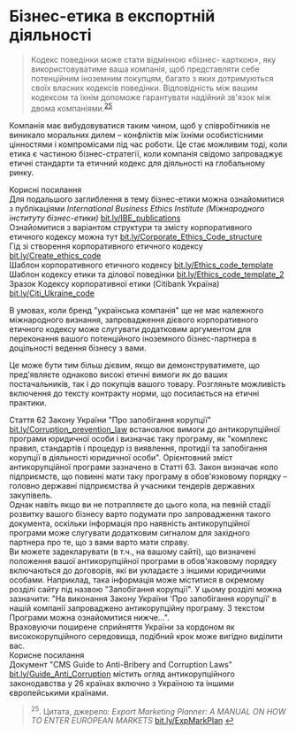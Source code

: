 # Бізнес-етика в експортній діяльності

<blockquote>
<p>Кодекс поведінки може стати відмінною «бізнес- карткою», яку використовуватиме ваша компанія, щоб представляти себе потенційним іноземним покупцям, багато з яких дотримуються своїх власних кодексів поведінки. Відповідність між вашим кодексом та їхнім допоможе гарантувати надійний зв'язок між двома компаніями.<sup><a href="#fn_25" id="reffn_25">25</a></sup></p>
</blockquote>

Компанія має вибудовуватися таким чином, щоб у співробітників не виникало моральних дилем – конфліктів між їхніми особистісними цінностями і компромісами під час роботи. Це стає можливим тоді, коли етика є частиною бізнес-стратегії, коли компанія свідомо запроваджує етичні стандарти та етичний кодекс для діяльності на глобальному ринку.  

<div class="space">
<div class="eoz-wrap">
<span class="eoz">Корисні посилання</span>
<div class="eoz-text">
Для подальшого заглиблення в тему бізнес-етики можна ознайомитися з публікаціями <i>International Business Ethics Institute (Міжнародного інституту бізнес-етики)</i> <a href="https://bit.ly/IBE_publications">bit.ly/IBE_publications</a> <br>
Ознайомитися з варіантом структури та змісту корпоративного етичного кодексу можна тут <a href="https://bit.ly/Corporate_Ethics_Code_structure">bit.ly/Corporate_Ethics_Code_structure</a> <br>
Гід зі створення корпоративного етичного кодексу <a href="https://bit.ly/Create_ethics_code">bit.ly/Create_ethics_code</a> <br>
Шаблон корпоративного етичного кодексу <a href="https://bit.ly/Ethics_code_template">bit.ly/Ethics_code_template</a> <br>
Шаблон кодексу етики та ділової поведінки <a href="https://bit.ly/Ethics_code_template_2">bit.ly/Ethics_code_template_2</a> <br>
Зразок Кодексу корпоративної етики (Citibank Україна) <a href="https://bit.ly/Citi_Ukraine_code">bit.ly/Citi_Ukraine_code</a>
</div>
</div>
</div>

В умовах, коли бренд "українська компанія" ще не має належного міжнародного визнання, запровадження дієвого корпоративного етичного кодексу може слугувати додатковим аргументом для переконання вашого потенційного іноземного бізнес-партнера в доцільності ведення бізнесу з вами. 

Це може бути тим більш дієвим, якщо ви демонструватимете, що пред'являєте однаково високі етичні вимоги як до ваших постачальників, так і до покупців вашого товару. Розгляньте можливість включення до тексту контракту норми, що посилається на етичні практики.

<div class="space">
<div class="eoz-wrap">
<div class="eoz-text">
Стаття 62 Закону України "Про запобігання корупції" <a href="https://bit.ly/Corruption_prevention_law">bit.ly/Corruption_prevention_law</a> встановлює вимоги до антикорупційної програми юридичної особи і визначає таку програму, як "комплекс правил, стандартів і процедур із виявлення, протидії та запобігання корупції в діяльності юридичної особи". Орієнтовний зміст антикорупційної програми зазначено в Статті 63. Закон визначає коло підприємств, що повинні мати таку програму в обов'язковому порядку – головно державні підприємства й учасники тендерів державних закупівель. <br>
Однак навіть якщо ви не потрапляєте до цього кола, на певній стадії розвитку вашого бізнесу варто подумати про запровадження такого документа, оскільки інформація про наявність антикорупційної програми може слугувати додатковим сигналом для західного партнера про те, що з вами варто мати справу. <br>
Ви можете задекларувати (в т.ч., на вашому сайті), що визначені положення вашої антикорупційної програми в обов'язковому порядку включаються до договорів, які ви укладаєте з іншими юридичними особами. Наприклад, така інформація може міститися в окремому розділі сайту під назвою "Запобігання корупції". У цьому розділі можна зазначити: "На виконання Закону України 'Про запобігання корупції' в нашій компанії запроваджено антикорупційну програму. З текстом Програми можна ознайомитися нижче...". <br>
Враховуючи поширене сприйняття України за кордоном як висококорупційного середовища, подібний крок може вигідно виділити вас.
</div>
</div>
</div>

<div class="space">
<div class="eoz-wrap">
<span class="eoz">Корисне посилання</span>
<div class="eoz-text">
Документ "CMS Guide to Anti-Bribery and Corruption Laws" <a href="https://bit.ly/Guide_Anti_Corruption">bit.ly/Guide_Anti_Corruption</a> містить огляд антикорупційного законодавства у 26 країнах включно з Україною та іншими європейськими країнами.
</div>
</div>
</div>

<blockquote id="fn_25">
<sup>25</sup>. Цитата, джерело: <i>Export Marketing Planner: A MANUAL ON HOW TO ENTER EUROPEAN MARKETS</i> <a href="https://bit.ly/ExpMarkPlan">bit.ly/ExpMarkPlan</a> <a href="#reffn_25" title="Jump back to footnote [25] in the text."> ↩</a>
</blockquote>